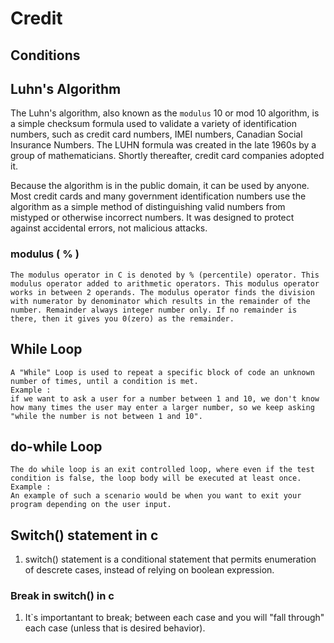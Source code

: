 # Credit
## Conditions



## Luhn's Algorithm  
 The Luhn's algorithm, also known as the `modulus` 10 or mod 10 algorithm, is a simple checksum formula used to validate a variety of identification numbers, such as credit card numbers, IMEI numbers, Canadian Social Insurance Numbers. The LUHN formula was created in the late 1960s by a group of mathematicians. Shortly thereafter, credit card companies adopted it.

Because the algorithm is in the public domain, it can be used by anyone. Most credit cards and many government identification numbers use the algorithm as a simple method of distinguishing valid numbers from mistyped or otherwise incorrect numbers. It was designed to protect against accidental errors, not malicious attacks.

### modulus ( % ) 
    The modulus operator in C is denoted by % (percentile) operator. This modulus operator added to arithmetic operators. This modulus operator works in between 2 operands. The modulus operator finds the division with numerator by denominator which results in the remainder of the number. Remainder always integer number only. If no remainder is there, then it gives you 0(zero) as the remainder.
## While Loop
    A "While" Loop is used to repeat a specific block of code an unknown number of times, until a condition is met.
    Example : 
    if we want to ask a user for a number between 1 and 10, we don't know how many times the user may enter a larger number, so we keep asking "while the number is not between 1 and 10". 
      
## do-while Loop
    The do while loop is an exit controlled loop, where even if the test condition is false, the loop body will be executed at least once. 
    Example : 
    An example of such a scenario would be when you want to exit your program depending on the user input.

## Switch() statement in c
1. switch() statement is a conditional statement that permits enumeration of descrete cases, instead of relying on boolean expression.
### Break in switch() in c
1. It`s importantant to break; between each case and you will "fall through"
each case (unless that is desired behavior).
